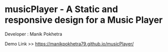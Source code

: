 # musicPlayer - A Static and responsive design for a Music Player

Developer : Manik Pokhetra

Demo Link >> https://manikpokhetra79.github.io/musicPlayer/
